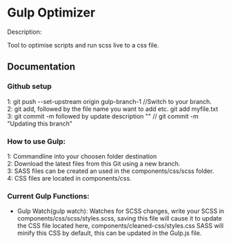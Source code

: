 # Gulp Optimizer

Description:

Tool to optimise scripts and run scss live to a css file.

<h2>Documentation</h2>

<h3>Github setup</h3>

1: git push --set-upstream origin gulp-branch-1 //Switch to your branch.<br>
2: git add, followed by the file name you want to add etc. git add myfile.txt<br>
3: git commit -m followed by update description "" // git commit -m "Updating this branch"<br>

<h3>How to use Gulp:</h3>


1: Commandline into your choosen folder destination<br>
2: Download the latest files from this Git using a new branch.<br>
3: SASS files can be created an used in the components/css/scss folder.<br>
4: CSS files are located in components/css.<br>

<h3>Current Gulp Functions: </h3>

- Gulp Watch(gulp watch): Watches for SCSS changes, write your SCSS in components/css/scss/styles.scss, saving this file will cause it to update the CSS file located here, components/cleaned-css/styles.css SASS will minify this CSS by default, this can be updated in the Gulp.js file.
